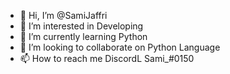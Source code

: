 - 👋 Hi, I’m @SamiJaffri
- 👀 I’m interested in Developing 
- 🌱 I’m currently learning Python
- 💞️ I’m looking to collaborate on Python Language 
- 📫 How to reach me DiscordL Sami_#0150 

<!---
SamiJaffri/SamiJaffri is a ✨ special ✨ repository because its `README.md` (this file) appears on your GitHub profile.
You can click the Preview link to take a look at your changes.
--->
